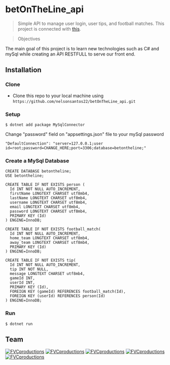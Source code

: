# betOnTheLine_api
> Simple API to manage user login, user tips, and football matches. This project is connected with <a href="https://github.com/joaopinheiro10/BetOnTheLine">this</a>.

> Objectives

The main goal of this project is to learn new technologies such as C# and mySql while creating an API RESTFULL to serve our front end.

## Installation

### Clone
- Clone this repo to your local machine using `https://github.com/nelsonsantos22/betOnTheLine_api.git`

### Setup
```shell
$ dotnet add package MySqlConnector
```
Change "password" field on "appsettings.json" file to your mySql password
```shell
"DefaultConnection": "server=127.0.0.1;user id=root;password=CHANGE_HERE;port=3306;database=betontheline;"
```

### Create a MySql Database
```shell
CREATE DATABASE betontheline;
USE betontheline;

CREATE TABLE IF NOT EXISTS person (
  Id INT NOT NULL AUTO_INCREMENT,
  firstName LONGTEXT CHARSET utf8mb4,
  lastName LONGTEXT CHARSET utf8mb4,
  username LONGTEXT CHARSET utf8mb4,
  email LONGTEXT CHARSET utf8mb4,
  password LONGTEXT CHARSET utf8mb4,
  PRIMARY KEY (Id)
) ENGINE=InnoDB;    

CREATE TABLE IF NOT EXISTS football_match(
  Id INT NOT NULL AUTO_INCREMENT,
  home_team LONGTEXT CHARSET utf8mb4,
  away_team LONGTEXT CHARSET utf8mb4,
  PRIMARY KEY (Id)
) ENGINE=InnoDB; 

CREATE TABLE IF NOT EXISTS tip(
  Id INT NOT NULL AUTO_INCREMENT,
  tip INT NOT NULL,
  message LONGTEXT CHARSET utf8mb4,
  gameId INT,
  userId INT,
  PRIMARY KEY (Id),
  FOREIGN KEY (gameId) REFERENCES football_match(Id),
  FOREIGN KEY (userId) REFERENCES person(Id)
) ENGINE=InnoDB;
```

### Run
```shell
$ dotnet run
```

## Team

<a href="https://github.com/joaopedro1986">![FVCproductions](https://avatars2.githubusercontent.com/u/70176397?s=150)</a>   <a href="https://github.com/joaopinheiro10">![FVCproductions](https://avatars2.githubusercontent.com/u/69478805?s=150)</a>   <a href="https://github.com/Luis-Trigueiro">![FVCproductions](https://avatars2.githubusercontent.com/u/57730922?s=150)</a>   <a href="https://github.com/Tiago-Patricio">![FVCproductions](https://avatars2.githubusercontent.com/u/69849680?s=150)</a> <a href="https://github.com/nelsonsantos22">![FVCproductions](https://avatars3.githubusercontent.com/u/44930623?s=150)</a>
